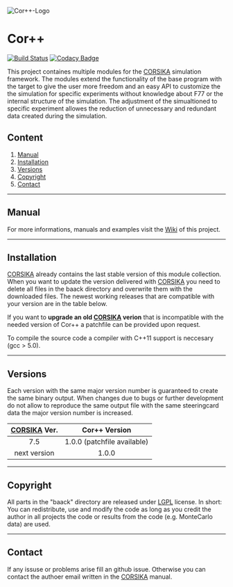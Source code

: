 ![Cor++-Logo](https://raw.githubusercontent.com/wiki/tudo-astroparticlephysics/Cor-PlusPlus/images/GitHub_CORR_Logo.png)
# Cor++

[![Build Status](https://travis-ci.org/tudo-astroparticlephysics/Cor-PlusPlus.svg?branch=master)](https://travis-ci.org/tudo-astroparticlephysics/Cor-PlusPlus) [![Codacy Badge](https://api.codacy.com/project/badge/Grade/7fbe8beefb06494b8fab3ee0498ebb2f)](https://www.codacy.com/app/rangarik_91/Cor-PlusPlus?utm_source=github.com&amp;utm_medium=referral&amp;utm_content=tudo-astroparticlephysics/Cor-PlusPlus&amp;utm_campaign=Badge_Grade)

This project containes multiple modules for the [CORSIKA](https://www.ikp.kit.edu/corsika/) simulation framework. The modules extend the functionality of the base program with the target to give the user more freedom and an easy API to customize the the simulation for specific experiments without knowledge about F77 or the internal structure of the simulation. The adjustment of the simualtioned to specific experiment allowes the reduction of unnecessary and redundant data created during the simulation.

## Content
1. [Manual](#manual)
2. [Installation](#installation)
3. [Versions](#versions)
4. [Copyright](#copyright)
5. [Contact](#contact)


- - -

## Manual
For more informations, manuals and examples visit the [Wiki](https://github.com/tudo-astroparticlephysics/Cor-PlusPlus/wiki) of this project. 

- - - 
## Installation
[CORSIKA](https://www.ikp.kit.edu/corsika/) already contains the last stable version of this module collection. When you want to update the version delivered with [CORSIKA](https://www.ikp.kit.edu/corsika/) you need to delete all files in the baack directory and overwrite them with the downloaded files. The newest working releases that are compatible with your version are in the table below. 

If you want to **upgrade an old [CORSIKA](https://www.ikp.kit.edu/corsika/) verion** that is incompatible with the needed version of Cor++ a patchfile can be provided upon request.

To compile the source code a compiler with C++11 support is neccesary (gcc > 5.0).

- - -

## Versions
Each version with the same major version number is guaranteed to create the same binary output. When changes due to bugs or further development do not allow to reproduce the same output file with the same steeringcard data the major version number is increased.

| [CORSIKA](https://www.ikp.kit.edu/corsika/) Ver. | Cor++ Version | 
|:------------:|:---------------------------:|
| 7.5          |  1.0.0 (patchfile available)  |
| next version |  1.0.0                        |
 


---

## Copyright
All parts in the "baack" directory are released under [LGPL](https://www.gnu.org/licenses/lgpl-3.0.html) license. In short: You can redistribute, use and modify the code as long as you credit the author in all projects the code or results from the code (e.g. MonteCarlo data) are used.

- - -
## Contact
If any issuse or problems arise fill an github issue. Otherwise you can contact the authoer email written in the [CORSIKA](https://www.ikp.kit.edu/corsika/) manual.


